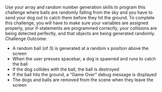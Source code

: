 Use your array and random number generation skills to program this challenge where balls are randomly falling from the sky and you have to send your dog out to catch them before they hit the ground. To complete this challenge, you will have to make sure your variables are assigned properly, your if-statements are programmed correctly, your collisions are being detected perfectly, and that objects are being generated randomly.
Challenge Outcome:
- A random ball (of 3) is generated at a random x position above the screen
- When the user presses spacebar, a dog is spawned and runs to catch the ball
- If the dog collides with the ball, the ball is destroyed
- If the ball hits the ground, a “Game Over” debug message is displayed
- The dogs and balls are removed from the scene when they leave the screen